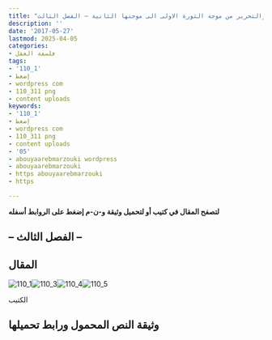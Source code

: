 ```yaml
---
title: "التحرر والتحرير من موجة الثورة الاولى الى موجتها الثانية – الفصل الثالث"
description: ''
date: '2017-05-27'
lastmod: 2025-04-05
categories:
- فلسفة العقل
tags:
- '110_1'
- إضغط
- wordpress com
- 110_311 png
- content uploads
keywords:
- '110_1'
- إضغط
- wordpress com
- 110_311 png
- content uploads
- '05'
- abouyaarebmarzouki wordpress
- abouyaarebmarzouki
- https abouyaarebmarzouki
- https

---
```

**لتصفح المقال في كتيب أو لتحميل وثيقة و-ن-م إضغط على الروابط أسفله**

## **– الفصل الثالث –**

## المقال

![110_1](https://abouyaarebmarzouki.wordpress.com/wp-content/uploads/2017/05/110_111.png?w=648)![110_3](https://abouyaarebmarzouki.wordpress.com/wp-content/uploads/2017/05/110_311.png?w=648)![110_4](https://abouyaarebmarzouki.wordpress.com/wp-content/uploads/2017/05/110_412.png?w=648)![110_5](https://abouyaarebmarzouki.wordpress.com/wp-content/uploads/2017/05/110_511.png?w=648)

الكتيب

## وثيقة النص المحمول ورابط تحميلها

###
